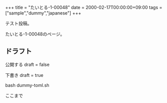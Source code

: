 +++
title = "たいとる-1-00048"
date = 2000-02-17T00:00:00+09:00
tags = ["sample","dummy","japanese"]
+++

テスト投稿。

たいとる-1-00048のページ。


## ドラフト

公開する
draft = false

下書き
draft = true

bash dummy-toml.sh

ここまで
